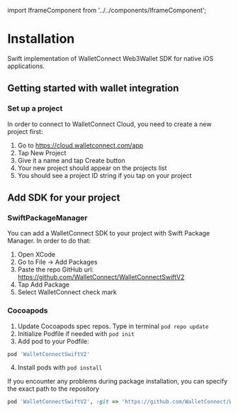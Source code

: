 import IframeComponent from '../../components/IframeComponent';

# Installation

Swift implementation of WalletConnect Web3Wallet SDK for native iOS applications.

## Getting started with wallet integration

### Set up a project

In order to connect to WalletConnect Cloud, you need to create a new project first:

1. Go to https://cloud.walletconnect.com/app
2. Tap New Project
3. Give it a name and tap Create button
4. Your new project should appear on the projects list
5. You should see a project ID string if you tap on your project

## Add SDK for your project

### SwiftPackageManager

You can add a WalletConnect SDK to your project with Swift Package Manager. In order to do that:

1. Open XCode
2. Go to File -> Add Packages
3. Paste the repo GitHub url: https://github.com/WalletConnect/WalletConnectSwiftV2
4. Tap Add Package
5. Select WalletConnect check mark

### Cocoapods

1. Update Cocoapods spec repos. Type in terminal `pod repo update`
2. Initialize Podfile if needed with `pod init`
3. Add pod to your Podfile:
```Ruby
pod 'WalletConnectSwiftV2'
```
4. Install pods with `pod install`

If you encounter any problems during package installation, you can specify the exact path to the repository
```Ruby
pod 'WalletConnectSwiftV2', :git => 'https://github.com/WalletConnect/WalletConnectSwiftV2.git', :tag => '1.0.5'
```

<IframeComponent />
